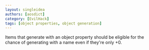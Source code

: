 ```yaml
---
layout: singleidea
authors: [aosdict]
category: [EvilHack]
tags: [object properties, object generation]
---
```

Items that generate with an object property should be eligible for the chance of generating with a name even if they're only +0.
